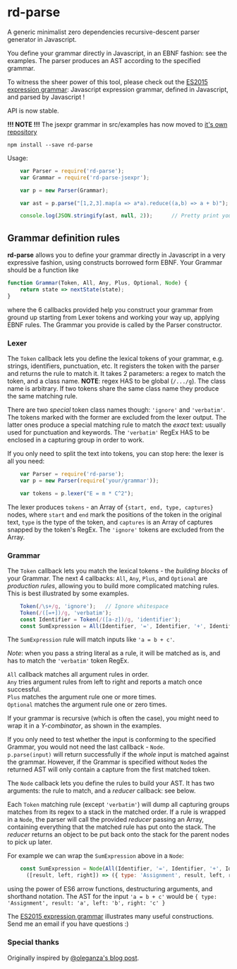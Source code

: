 # rd-parse
A generic minimalist zero dependencies recursive-descent parser generator in Javascript.

You define your grammar directly in Javascript, in an EBNF fashion: see the examples.
The parser produces an AST according to the specified grammar.

To witness the sheer power of this tool, please check out the  [ES2015 expression grammar](https://github.com/dmaevsky/rd-parse-jsexpr/blob/master/src/grammar.js):
Javascript expression grammar, defined in Javascript, and parsed by Javascript !

API is now stable.

**!!! NOTE !!!** The jsexpr grammar in src/examples has now moved to [it's own repository](https://github.com/dmaevsky/rd-parse-jsexpr)

    npm install --save rd-parse

Usage:
```javascript
    var Parser = require('rd-parse');
    var Grammar = require('rd-parse-jsexpr');

    var p = new Parser(Grammar);

    var ast = p.parse("[1,2,3].map(a => a*a).reduce((a,b) => a + b)");

    console.log(JSON.stringify(ast, null, 2));      // Pretty print your AST
```

## Grammar definition rules
**rd-parse** allows you to define your grammar directly in Javascript in a very expressive fashion, using constructs borrowed form EBNF.
Your Grammar should be a function like
```javascript
function Grammar(Token, All, Any, Plus, Optional, Node) {
    return state => nextState(state);
}
```
where the 6 callbacks provided help you construct your grammar from ground up starting from Lexer tokens and working your way up, applying EBNF rules.
The Grammar you provide is called by the Parser constructor.

### Lexer
The `Token` callback lets you define the lexical tokens of your grammar, e.g. strings, identifiers, punctuation, etc. It registers the token with the parser and returns the rule to match it. It takes 2 parameters: a regex to match the token, and a class name. **NOTE**: regex HAS to be global (`/.../g`). The class name is arbitrary. If two tokens share the same class name they produce the same matching rule.

There are two *special* token class names though: `'ignore'` and `'verbatim'`. The tokens marked with the former are excluded from the lexer output. The latter ones produce a special matching rule to match the *exact* text: usually used for punctuation and keywords. The `'verbatim'` RegEx HAS to be enclosed in a capturing group in order to work.

If you only need to split the text into tokens, you can stop here: the lexer is all you need:
```javascript
    var Parser = require('rd-parse');
    var p = new Parser(require('your/grammar'));

    var tokens = p.lexer("E = m * C^2");
```
The lexer produces `tokens` - an Array of `{start, end, type, captures}` nodes, where `start` and `end` mark the positions of the token in the original text, `type` is the type of the token, and `captures` is an Array of captures snapped by the token's RegEx. The `'ignore'` tokens are excluded from the Array.

### Grammar
The `Token` callback lets you match the lexical tokens - the *building blocks* of your Grammar. The next 4 callbacks: `All`, `Any`, `Plus`, and `Optional` are *production rules*, allowing you to build more complicated matching rules. This is best illustrated by some examples.
```javascript
    Token(/\s+/g, 'ignore');   // Ignore whitespace
    Token(/([=+])/g, 'verbatim');
    const Identifier = Token(/([a-z])/g, 'identifier');
    const SumExpression = All(Identifier, '=', Identifier, '+', Identifier);
```
The `SumExpression` rule will match inputs like `'a = b + c'`.

*Note*: when you pass a string literal as a rule, it will be matched as is, and has to match the `'verbatim'` token RegEx.

`All` callback matches all argument rules in order.<br/>
`Any` tries argument rules from left to right and reports a match once successful.<br/>
`Plus` matches the argument rule one or more times.<br/>
`Optional` matches the argument rule one or zero times.<br/>

If your grammar is recursive (which is often the case), you might need to wrap it in a *Y-combinator*, as shown in the examples.

If you only need to test whether the input is conforming to the specified Grammar, you would not need the last callback - `Node`.<br/>
`p.parse(input)` will return successfully if the *whole* input is matched against the grammar. However, if the Grammar is specified without `Node`s the returned AST will only contain a capture from the first matched token.

The `Node` callback lets you define the rules to build your AST. It has two arguments: the rule to match, and a *reducer* callback: see below.

Each `Token` matching rule (except `'verbatim'`) will dump all capturing groups matches from its regex to a stack in the matched order.
If a rule is wrapped in a `Node`, the parser will call the provided *reducer* passing an Array, containing everything that the matched rule has put onto the stack. The *reducer* returns an object to be put back onto the stack for the parent nodes to pick up later.

For example we can wrap the `SumExpression` above in a `Node`:
```javascript
    const SumExpression = Node(All(Identifier, '=', Identifier, '+', Identifier),
      ([result, left, right]) => ({ type: 'Assignment', result, left, right }));
```
using the power of ES6 arrow functions, destructuring arguments, and shorthand notation.
The AST for the input `'a = b + c'` would be `{ type: 'Assignment', result: 'a', left: 'b', right: 'c' }`

The [ES2015 expression grammar](https://github.com/dmaevsky/rd-parse/tree/master/src/examples/jsexpr) illustrates many useful constructions.
Send me an email if you have questions :)

### Special thanks
Originally inspired by [@oleganza's blog post](http://blog.oleganza.com/post/106246432/recursive-descent-parser-in-javascript).

